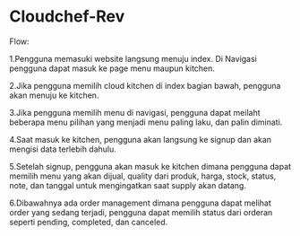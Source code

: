# Cloudchef-Rev
Flow:

1.Pengguna memasuki website langsung menuju index. Di Navigasi pengguna dapat masuk ke page menu maupun kitchen.

2.Jika pengguna memilih cloud kitchen di index bagian bawah, pengguna akan menuju ke kitchen.

3.Jika pengguna memilih menu di navigasi, pengguna dapat meilaht beberapa menu pilihan yang menjadi menu paling laku, dan palin diminati.

4.Saat masuk ke kitchen, pengguna akan langsung ke signup dan akan mengisi data terlebih dahulu.

5.Setelah signup, pengguna akan masuk ke kitchen dimana pengguna dapat memilih menu yang akan dijual, quality dari produk, harga, stock, status, note, dan tanggal untuk mengingatkan saat supply akan datang.

6.Dibawahnya ada order management dimana pengguna dapat melihat order yang sedang terjadi, pengguna dapat memilih status dari orderan seperti pending, completed, dan canceled.

